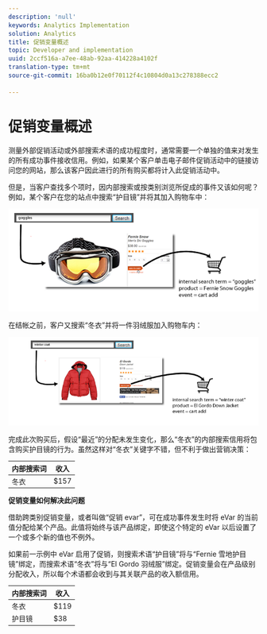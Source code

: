 ```yaml
---
description: 'null'
keywords: Analytics Implementation
solution: Analytics
title: 促销变量概述
topic: Developer and implementation
uuid: 2ccf516a-a7ee-48ab-92aa-414228a4102f
translation-type: tm+mt
source-git-commit: 16ba0b12e0f70112f4c10804d0a13c278388ecc2

---
```



# 促销变量概述

测量外部促销活动或外部搜索术语的成功程度时，通常需要一个单独的值来对发生的所有成功事件接收信用。例如，如果某个客户单击电子邮件促销活动中的链接访问您的网站，那么该客户因此进行的所有购买都将计入此促销活动中。

但是，当客户查找多个项时，因内部搜索或按类别浏览所促成的事件又该如何呢？例如，某个客户在您的站点中搜索“护目镜”并将其加入购物车中：

![](assets/merch-example-goggles.png)

在结帐之前，客户又搜索“冬衣”并将一件羽绒服加入购物车内：

![](assets/merch-example-coat.png)

完成此次购买后，假设“最近”的分配未发生变化，那么“冬衣”的内部搜索信用将包含购买护目镜的行为。虽然这样对“冬衣”关键字不错，但不利于做出营销决策：

| 内部搜索词 | 收入 |
|---|---|
| 冬衣 | $157 |

**促销变量如何解决此问题**

借助跨类别促销变量，或者叫做“促销 evar”，可在成功事件发生时将 eVar 的当前值分配给某个产品。此值将始终与该产品绑定，即使这个特定的 eVar 以后设置了一个或多个新的值也不例外。

如果前一示例中 eVar 启用了促销，则搜索术语“护目镜”将与“Fernie 雪地护目镜”绑定，而搜索术语“冬衣”将与“El Gordo 羽绒服”绑定。促销变量会在产品级别分配收入，所以每个术语都会收到与其关联产品的收入额信用。

| 内部搜索词 | 收入 |
|---|---|
| 冬衣 | $119 |
| 护目镜 | $38 |

